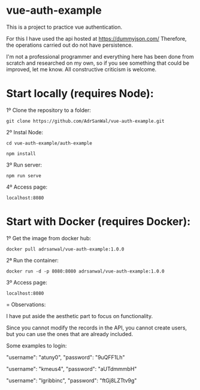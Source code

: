 # vue-auth-example

This is a project to practice vue authentication.

For this I have used the api hosted at https://dummyjson.com/
Therefore, the operations carried out do not have persistence.

I'm not a professional programmer and everything here has been done from scratch and researched on my own, so if you see something that could be improved, let me know. All constructive criticism is welcome.

Start locally (requires Node):
=

1º Clone the repository to a folder:

    git clone https://github.com/AdrSanWal/vue-auth-example.git

2º Instal Node:

    cd vue-auth-example/auth-example
    
    npm install

3º Run server:

    npm run serve
  
4º Access page:

    localhost:8080
    

Start with Docker (requires Docker):
=

1º Get the image from docker hub:

    docker pull adrsanwal/vue-auth-example:1.0.0
    
2ª Run the container:

    docker run -d -p 8080:8080 adrsanwal/vue-auth-example:1.0.0
    
3º Access page:

    localhost:8080
    
=
Observations:

I have put aside the aesthetic part to focus on functionality.

Since you cannot modify the records in the API, you cannot create users, but you can use the ones that are already included.

Some examples to login:

  "username": "atuny0",
  "password": "9uQFF1Lh"
  
   "username": "kmeus4",
  "password": "aUTdmmmbH"
  
  "username": "lgribbinc",
  "password": "ftGj8LZTtv9g"
